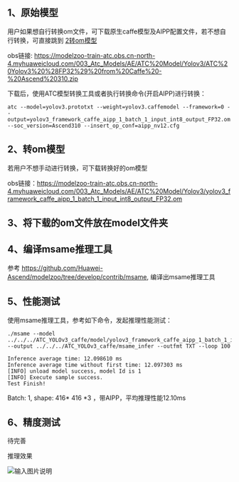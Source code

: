 ## 1、原始模型
用户如果想自行转换om文件，可下载原生caffe模型及AIPP配置文件，若不想自行转换，可直接跳到 [2转om模型](#转om模型) 

obs链接: https://modelzoo-train-atc.obs.cn-north-4.myhuaweicloud.com/003_Atc_Models/AE/ATC%20Model/Yolov3/ATC%20Yolov3%20%28FP32%29%20from%20Caffe%20-%20Ascend%20310.zip 

下载后，使用ATC模型转换工具或者执行转换命令(开启AIPP)进行转换：
```
atc --model=yolov3.prototxt --weight=yolov3.caffemodel --framework=0 --output=yolov3_framework_caffe_aipp_1_batch_1_input_int8_output_FP32.om --soc_version=Ascend310 --insert_op_conf=aipp_nv12.cfg
```


## 2、转om模型
若用户不想手动进行转换，可下载转换好的om模型

obs链接：https://modelzoo-train-atc.obs.cn-north-4.myhuaweicloud.com/003_Atc_Models/AE/ATC%20Model/Yolov3/yolov3_framework_caffe_aipp_1_batch_1_input_int8_output_FP32.om 


## 3、将下载的om文件放在model文件夹

## 4、编译msame推理工具
参考 https://github.com/Huawei-Ascend/modelzoo/tree/develop/contrib/msame, 编译出msame推理工具

## 5、性能测试
使用msame推理工具，参考如下命令，发起推理性能测试： 

```
./msame --model ../../../ATC_YOLOv3_caffe/model/yolov3_framework_caffe_aipp_1_batch_1_input_int8_output_FP32.om  --output ../../../ATC_YOLOv3_caffe/msame_infer --outfmt TXT --loop 100
```
```
Inference average time: 12.098610 ms
Inference average time without first time: 12.097303 ms
[INFO] unload model success, model Id is 1
[INFO] Execute sample success.
Test Finish!
```
Batch: 1, shape: 416* 416 *3 ，带AIPP，平均推理性能12.10ms


## 6、精度测试
待完善

推理效果

![输入图片说明](https://images.gitee.com/uploads/images/2020/1116/160411_c5731771_8113712.jpeg "yolo-caffe.jpg")

